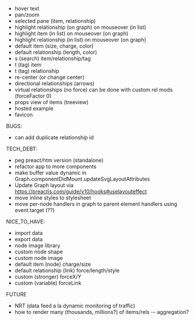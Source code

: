 - hover text
- pan/zoom
- selected pane (item, relationship)
- highlight relationship (on graph) on mouseover (in list)
- highlight item (in list) on mouseover (on graph)
- highlight relationship (in list) on mouseover (on graph)
- default item (size, charge, color)
- default relationship (length, color)
- s (search) item/relationship/tag
- t (tag) item
- t (tag) relationship
- re-center (or change center)
- directional relationships (arrows)
- virtual relationships (no force) can be done with custom rel mods (forceFactor 0)
- props view of items (treeview)
- hosted example
- favicon

BUGS:
- can add duplicate relationship id

TECH_DEBT:
- peg preact/htm version (standalone)
- refactor app to more components
- make buffer value dynamic in Graph.componentDidMount.updateSvgLayoutAttributes
- Update Graph layout via https://preactjs.com/guide/v10/hooks#uselayouteffect
- move inline styles to stylesheet
- move per-node handlers in graph to parent element handlers using event.target (??)

NICE_TO_HAVE:
- import data
- export data
- node image library
- custom node shape
- custom node image
- default item (node) charge/size
- default relationship (link) force/length/style
- custom (stronger) forceX/Y
- custom (variable) forceLink

FUTURE
- NRT (data feed a la dynamic monitoring of traffic)
- how to render many (thousands, millions?) of items/rels -- aggregation?